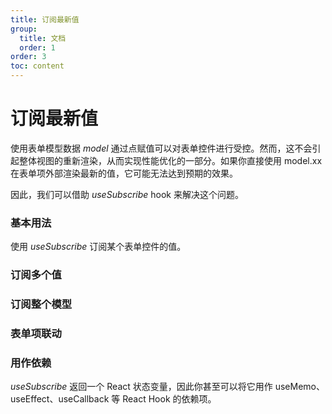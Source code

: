 ```yaml
---
title: 订阅最新值
group:
  title: 文档
  order: 1
order: 3
toc: content
---
```


# 订阅最新值

使用表单模型数据 _model_ 通过点赋值可以对表单控件进行受控。然而，这不会引起整体视图的重新渲染，从而实现性能优化的一部分。如果你直接使用 model.xx 在表单项外部渲染最新的值，它可能无法达到预期的效果。

因此，我们可以借助 _useSubscribe_ hook 来解决这个问题。

### <Mdh>基本用法</Mdh>

使用 _useSubscribe_ 订阅某个表单控件的值。

<code src="../demos/useSubscribe/_basic.tsx"></code>

### <Mdh version="">订阅多个值</Mdh>

<code src="../demos/useSubscribe/_basic_more.tsx"></code>

### <Mdh version="">订阅整个模型</Mdh>

<code src="../demos/useSubscribe/_basic_model.tsx"></code>

### <Mdh version="">表单项联动</Mdh>

<code src="../demos/useSubscribe/_linkage.tsx"></code>

### <Mdh version="">用作依赖</Mdh>

_useSubscribe_ 返回一个 React 状态变量，因此你甚至可以将它用作 useMemo、useEffect、useCallback 等 React Hook 的依赖项。 <code src="../demos/useSubscribe/_effect.tsx"></code>
